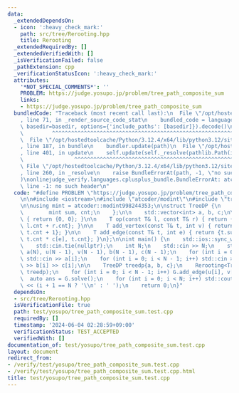 ```yaml
---
data:
  _extendedDependsOn:
  - icon: ':heavy_check_mark:'
    path: src/tree/Rerooting.hpp
    title: Rerooting
  _extendedRequiredBy: []
  _extendedVerifiedWith: []
  _isVerificationFailed: false
  _pathExtension: cpp
  _verificationStatusIcon: ':heavy_check_mark:'
  attributes:
    '*NOT_SPECIAL_COMMENTS*': ''
    PROBLEM: https://judge.yosupo.jp/problem/tree_path_composite_sum
    links:
    - https://judge.yosupo.jp/problem/tree_path_composite_sum
  bundledCode: "Traceback (most recent call last):\n  File \"/opt/hostedtoolcache/Python/3.12.4/x64/lib/python3.12/site-packages/onlinejudge_verify/documentation/build.py\"\
    , line 71, in _render_source_code_stat\n    bundled_code = language.bundle(stat.path,\
    \ basedir=basedir, options={'include_paths': [basedir]}).decode()\n          \
    \         ^^^^^^^^^^^^^^^^^^^^^^^^^^^^^^^^^^^^^^^^^^^^^^^^^^^^^^^^^^^^^^^^^^^^^^^^^^^^^^^^^\n\
    \  File \"/opt/hostedtoolcache/Python/3.12.4/x64/lib/python3.12/site-packages/onlinejudge_verify/languages/cplusplus.py\"\
    , line 187, in bundle\n    bundler.update(path)\n  File \"/opt/hostedtoolcache/Python/3.12.4/x64/lib/python3.12/site-packages/onlinejudge_verify/languages/cplusplus_bundle.py\"\
    , line 401, in update\n    self.update(self._resolve(pathlib.Path(included), included_from=path))\n\
    \                ^^^^^^^^^^^^^^^^^^^^^^^^^^^^^^^^^^^^^^^^^^^^^^^^^^^^^^^^^\n \
    \ File \"/opt/hostedtoolcache/Python/3.12.4/x64/lib/python3.12/site-packages/onlinejudge_verify/languages/cplusplus_bundle.py\"\
    , line 260, in _resolve\n    raise BundleErrorAt(path, -1, \"no such header\"\
    )\nonlinejudge_verify.languages.cplusplus_bundle.BundleErrorAt: atcoder/modint:\
    \ line -1: no such header\n"
  code: "#define PROBLEM \"https://judge.yosupo.jp/problem/tree_path_composite_sum\"\
    \n\n#include <iostream>\n#include \"atcoder/modint\"\n#include \"tree/Rerooting.hpp\"\
    \n\nusing mint = atcoder::modint998244353;\n\nstruct TreeDP {\n    struct T {\n\
    \        mint sum, cnt;\n    };\n\n    std::vector<int> a, b, c;\n\n    T e()\
    \ { return {0, 0}; }\n\n    T op(const T& l, const T& r) { return {l.sum + r.sum,\
    \ l.cnt + r.cnt}; }\n\n    T add_vertex(const T& t, int v) { return {t.sum + a[v],\
    \ t.cnt + 1}; }\n\n    T add_edge(const T& t, int e) { return {t.sum * b[e] +\
    \ t.cnt * c[e], t.cnt}; }\n};\n\nint main() {\n    std::ios::sync_with_stdio(false);\n\
    \    std::cin.tie(nullptr);\n    int N;\n    std::cin >> N;\n    std::vector<int>\
    \ a(N), u(N - 1), v(N - 1), b(N - 1), c(N - 1);\n    for (int i = 0; i < N; i++)\
    \ std::cin >> a[i];\n    for (int i = 0; i < N - 1; i++) std::cin >> u[i] >> v[i]\
    \ >> b[i] >> c[i];\n\n    TreeDP treedp{a, b, c};\n    Rerooting<TreeDP> G(N,\
    \ treedp);\n    for (int i = 0; i < N - 1; i++) G.add_edge(u[i], v[i]);\n\n  \
    \  auto ans = G.solve();\n    for (int i = 0; i < N; i++) std::cout << ans[i].sum.val()\
    \ << (i + 1 == N ? '\\n' : ' ');\n    return 0;\n}"
  dependsOn:
  - src/tree/Rerooting.hpp
  isVerificationFile: true
  path: test/yosupo/tree_path_composite_sum.test.cpp
  requiredBy: []
  timestamp: '2024-06-04 02:28:59+09:00'
  verificationStatus: TEST_ACCEPTED
  verifiedWith: []
documentation_of: test/yosupo/tree_path_composite_sum.test.cpp
layout: document
redirect_from:
- /verify/test/yosupo/tree_path_composite_sum.test.cpp
- /verify/test/yosupo/tree_path_composite_sum.test.cpp.html
title: test/yosupo/tree_path_composite_sum.test.cpp
---
```


